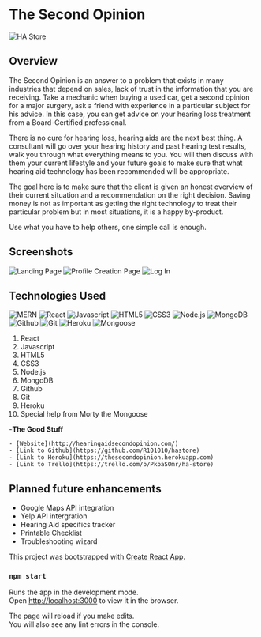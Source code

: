 # **The Second Opinion**

![HA Store](https://i.imgur.com/g2K3vyI.png)

## **Overview**

The Second Opinion is an answer to a problem that exists in many industries that depend on sales, lack of trust in the information that you are receiving. Take a mechanic when buying a used car, get a second opinion for a major surgery, ask a friend with experience in a particular subject for his advice. In this case, you can get advice on your hearing loss treatment from a Board-Certified professional. 

There is no cure for hearing loss, hearing aids are the next best thing. A consultant will go over your hearing history and past hearing test results, walk you through what everything means to you. You will then discuss with them your current lifestyle and your future goals to make sure that what hearing aid technology has been recommended will be appropriate. 

The goal here is to make sure that the client is given an honest overview of their current situation and a recommendation on the right decision. Saving money is not as important as getting the right technology to treat their particular problem but in most situations, it is a happy by-product. 

Use what you have to help others, one simple call is enough.


## **Screenshots**
![Landing Page](https://i.imgur.com/h7gYq4M.png)
![Profile Creation Page](https://i.imgur.com/dBQzvGU.png)
![Log In](https://i.imgur.com/I63QZJd.png)


## **Technologies Used**
![MERN](https://i.imgur.com/63CgFhX.png)
![React](https://i.imgur.com/mjycrST.png)
![Javascript](https://i.imgur.com/hnKiyy9.png)
![HTML5](https://i.imgur.com/0Ehoi7U.png)
![CSS3](https://i.imgur.com/1RPHV5W.png)
![Node.js](https://i.imgur.com/ZWxlgIG.jpg)
![MongoDB](https://i.imgur.com/RALRVCg.png)
![Github](https://i.imgur.com/7LyflRV.png)
![Git](https://i.imgur.com/uA6xQMO.png)
![Heroku](https://i.imgur.com/jS7vfhC.jpg)
![Mongoose](https://i.imgur.com/LhT0tgY.png)


1. React
2. Javascript
3. HTML5
4. CSS3
5. Node.js
6. MongoDB
7. Github
8. Git
9. Heroku
10. Special help from Morty the Mongoose


-**The Good Stuff**

    - [Website](http://hearingaidsecondopinion.com/)
    - [Link to Github](https://github.com/R101010/hastore)
    - [Link to Heroku](https://thesecondopinion.herokuapp.com)
    - [Link to Trello](https://trello.com/b/PkbaSOmr/ha-store)


## **Planned future enhancements**

* Google Maps API integration
* Yelp API intergration
* Hearing Aid specifics tracker
* Printable Checklist
* Troubleshooting wizard

This project was bootstrapped with [Create React App](https://github.com/facebook/create-react-app).

### `npm start`

Runs the app in the development mode.<br />
Open [http://localhost:3000](http://localhost:3000) to view it in the browser.

The page will reload if you make edits.<br />
You will also see any lint errors in the console.

